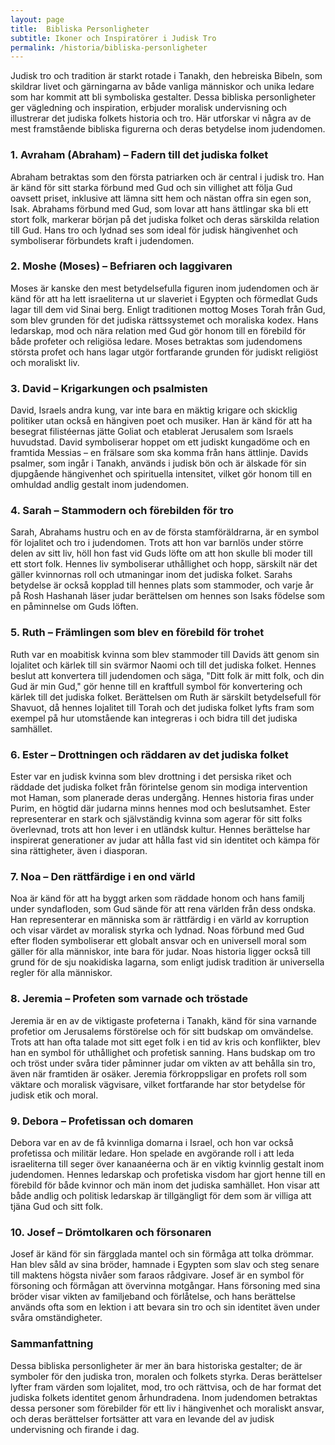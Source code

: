 ```yaml
---
layout: page
title:  Bibliska Personligheter
subtitle: Ikoner och Inspiratörer i Judisk Tro
permalink: /historia/bibliska-personligheter
---
```


Judisk tro och tradition är starkt rotade i Tanakh, den hebreiska Bibeln, som skildrar livet och gärningarna av både vanliga människor och unika ledare som har kommit att bli symboliska gestalter. Dessa bibliska personligheter ger vägledning och inspiration, erbjuder moralisk undervisning och illustrerar det judiska folkets historia och tro. Här utforskar vi några av de mest framstående bibliska figurerna och deras betydelse inom judendomen.

### 1. **Avraham (Abraham) – Fadern till det judiska folket**

Abraham betraktas som den första patriarken och är central i judisk tro. Han är känd för sitt starka förbund med Gud och sin villighet att följa Gud oavsett priset, inklusive att lämna sitt hem och nästan offra sin egen son, Isak. Abrahams förbund med Gud, som lovar att hans ättlingar ska bli ett stort folk, markerar början på det judiska folket och deras särskilda relation till Gud. Hans tro och lydnad ses som ideal för judisk hängivenhet och symboliserar förbundets kraft i judendomen.

### 2. **Moshe (Moses) – Befriaren och laggivaren**

Moses är kanske den mest betydelsefulla figuren inom judendomen och är känd för att ha lett israeliterna ut ur slaveriet i Egypten och förmedlat Guds lagar till dem vid Sinai berg. Enligt traditionen mottog Moses Torah från Gud, som blev grunden för det judiska rättssystemet och moraliska kodex. Hans ledarskap, mod och nära relation med Gud gör honom till en förebild för både profeter och religiösa ledare. Moses betraktas som judendomens största profet och hans lagar utgör fortfarande grunden för judiskt religiöst och moraliskt liv.

### 3. **David – Krigarkungen och psalmisten**

David, Israels andra kung, var inte bara en mäktig krigare och skicklig politiker utan också en hängiven poet och musiker. Han är känd för att ha besegrat filistéernas jätte Goliat och etablerat Jerusalem som Israels huvudstad. David symboliserar hoppet om ett judiskt kungadöme och en framtida Messias – en frälsare som ska komma från hans ättlinje. Davids psalmer, som ingår i Tanakh, används i judisk bön och är älskade för sin djupgående hängivenhet och spirituella intensitet, vilket gör honom till en omhuldad andlig gestalt inom judendomen.

### 4. **Sarah – Stammodern och förebilden för tro**

Sarah, Abrahams hustru och en av de första stamföräldrarna, är en symbol för lojalitet och tro i judendomen. Trots att hon var barnlös under större delen av sitt liv, höll hon fast vid Guds löfte om att hon skulle bli moder till ett stort folk. Hennes liv symboliserar uthållighet och hopp, särskilt när det gäller kvinnornas roll och utmaningar inom det judiska folket. Sarahs betydelse är också kopplad till hennes plats som stammoder, och varje år på Rosh Hashanah läser judar berättelsen om hennes son Isaks födelse som en påminnelse om Guds löften.

### 5. **Ruth – Främlingen som blev en förebild för trohet**

Ruth var en moabitisk kvinna som blev stammoder till Davids ätt genom sin lojalitet och kärlek till sin svärmor Naomi och till det judiska folket. Hennes beslut att konvertera till judendomen och säga, "Ditt folk är mitt folk, och din Gud är min Gud," gör henne till en kraftfull symbol för konvertering och kärlek till det judiska folket. Berättelsen om Ruth är särskilt betydelsefull för Shavuot, då hennes lojalitet till Torah och det judiska folket lyfts fram som exempel på hur utomstående kan integreras i och bidra till det judiska samhället.

### 6. **Ester – Drottningen och räddaren av det judiska folket**

Ester var en judisk kvinna som blev drottning i det persiska riket och räddade det judiska folket från förintelse genom sin modiga intervention mot Haman, som planerade deras undergång. Hennes historia firas under Purim, en högtid där judarna minns hennes mod och beslutsamhet. Ester representerar en stark och självständig kvinna som agerar för sitt folks överlevnad, trots att hon lever i en utländsk kultur. Hennes berättelse har inspirerat generationer av judar att hålla fast vid sin identitet och kämpa för sina rättigheter, även i diasporan.

### 7. **Noa – Den rättfärdige i en ond värld**

Noa är känd för att ha byggt arken som räddade honom och hans familj under syndafloden, som Gud sände för att rena världen från dess ondska. Han representerar en människa som är rättfärdig i en värld av korruption och visar värdet av moralisk styrka och lydnad. Noas förbund med Gud efter floden symboliserar ett globalt ansvar och en universell moral som gäller för alla människor, inte bara för judar. Noas historia ligger också till grund för de sju noakidiska lagarna, som enligt judisk tradition är universella regler för alla människor.

### 8. **Jeremia – Profeten som varnade och tröstade**

Jeremia är en av de viktigaste profeterna i Tanakh, känd för sina varnande profetior om Jerusalems förstörelse och för sitt budskap om omvändelse. Trots att han ofta talade mot sitt eget folk i en tid av kris och konflikter, blev han en symbol för uthållighet och profetisk sanning. Hans budskap om tro och tröst under svåra tider påminner judar om vikten av att behålla sin tro, även när framtiden är osäker. Jeremia förkroppsligar en profets roll som väktare och moralisk vägvisare, vilket fortfarande har stor betydelse för judisk etik och moral.

### 9. **Debora – Profetissan och domaren**

Debora var en av de få kvinnliga domarna i Israel, och hon var också profetissa och militär ledare. Hon spelade en avgörande roll i att leda israeliterna till seger över kanaanéerna och är en viktig kvinnlig gestalt inom judendomen. Hennes ledarskap och profetiska visdom har gjort henne till en förebild för både kvinnor och män inom det judiska samhället. Hon visar att både andlig och politisk ledarskap är tillgängligt för dem som är villiga att tjäna Gud och sitt folk.

### 10. **Josef – Drömtolkaren och försonaren**

Josef är känd för sin färgglada mantel och sin förmåga att tolka drömmar. Han blev såld av sina bröder, hamnade i Egypten som slav och steg senare till maktens högsta nivåer som faraos rådgivare. Josef är en symbol för försoning och förmågan att övervinna motgångar. Hans försoning med sina bröder visar vikten av familjeband och förlåtelse, och hans berättelse används ofta som en lektion i att bevara sin tro och sin identitet även under svåra omständigheter.

### Sammanfattning

Dessa bibliska personligheter är mer än bara historiska gestalter; de är symboler för den judiska tron, moralen och folkets styrka. Deras berättelser lyfter fram värden som lojalitet, mod, tro och rättvisa, och de har format det judiska folkets identitet genom århundradena. Inom judendomen betraktas dessa personer som förebilder för ett liv i hängivenhet och moraliskt ansvar, och deras berättelser fortsätter att vara en levande del av judisk undervisning och firande i dag.